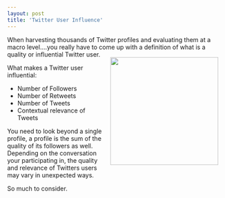 ```yaml
---
layout: post
title: 'Twitter User Influence'
---
```

When harvesting thousands of Twitter profiles and evaluating them at a macro level....you really have to come up with a definition of what is a quality or influential Twitter user.<img class="alignnone" style="padding: 15px;" title="Twitter" src="http://kinlane-productions.s3.amazonaws.com/Twitter-Logo.jpg" alt="" width="250" align="right" /><p></p>
What makes a Twitter user influential:
<ul class="mainlist">
	<li>Number of Followers</li>
	<li>Number of Retweets</li>
	<li>Number of Tweets</li>
	<li>Contextual relevance of Tweets</li>
</ul>
You need to look beyond a single profile, a profile is the sum of the quality of its followers as well. Depending on the conversation your participating in, the quality and relevance of Twitters users may vary in unexpected ways.<p></p>
So much to consider.